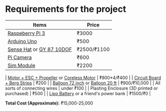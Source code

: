 # Requirements for the project #

| Items | Price |
|-------|-------|
| [Raspeberry Pi 3](https://robu.in/product/raspberry-pi-3-model-b-bcm2837b0-soc-iot-poe-enabled/?gclid=CjwKCAjw36DpBRAYEiwAmVVDMOuWZ6-ssD3YBMDI1a-USCQajwtor8YjqbyGRtnl57fMc_8FbC3PLhoC4MkQAvD_BwE) | ₹3000 |
| [Arduino Uno](https://www.amazon.in/Easy-Electronics-Arduino-Uno-R3/dp/B01GTUE820/ref=sr_1_2?adgrpid=69733280520&gclid=CjwKCAjw36DpBRAYEiwAmVVDMGnn30Q2dmex618-Rk4ARJlWEOKlD4V5LLRekVgTVcdh1uSrWUT9hRoC6q0QAvD_BwE&hvadid=333661310159&hvdev=c&hvlocphy=9061648&hvnetw=g&hvpos=1t1&hvqmt=b&hvrand=5868956997168100408&hvtargid=kwd-295740790969&hydadcr=26432_1776683&keywords=arduino+uno+r3+board&qid=1562953465&s=gateway&sr=8-2) | ₹500 |
| [Sense Hat](https://www.silverlineelectronics.in/raspberry-pi-sense-hat.html) or [GY 87 10DOF](https://robu.in/product/mpu6050hmc5883lbmp180-10dof-3-axis-gyro-3-axis-acceleration-3-axis-magnetic-field-air-pres/) | ₹2500/₹1100 |
| [Pi Camera](https://robu.in/product/raspberry-pi-camera-module/?gclid=CjwKCAjw36DpBRAYEiwAmVVDMDqwkuQST4XPh3VXQQxCTwCsNpwzGjy1Rjd5tPc4nn9GvlznE1waXhoCpVIQAvD_BwE) | ₹600 |
| [Sim Module](https://robu.in/product/sim808-gsm-gprs-gps-bluetooth-compatible-development-board-with-gps-antenna/?gclid=CjwKCAjw4NrpBRBsEiwAUcLcDINSj1tMgW24tfW4W-0Ej-Pz4Ei0tSJv5ImrR2sSe6-sLbri5NzVPxoCDn0QAvD_BwE) | ₹2200 |

| [Motor + ESC + Propeller](https://www.amazon.in/gp/product/B01BJWLI6C/ref=as_li_qf_asin_il_tl?ie=UTF8&tag=gadgetetc-21&creative=24630&linkCode=as2&creativeASIN=B01BJWLI6C&linkId=6f655868cbb78f2ee86ed1d887259269) or [Coreless Motor](https://www.amazon.in/JJ-Coreless-Propeller-High-Speed-AK0DRONEA/dp/B07F2HV34K/ref=pd_sbs_328_1/261-4095973-8891648?_encoding=UTF8&pd_rd_i=B07F2HV34K&pd_rd_r=c362d68a-a4d3-11e9-ae06-27a14a840234&pd_rd_w=b57tK&pd_rd_wg=x7RQu&pf_rd_p=87667aae-831c-4952-ab47-0ae2a4d747da&pf_rd_r=PV6T0QYW04BH0KRE0M59&psc=1&refRID=PV6T0QYW04BH0KRE0M59) | ₹800*4/₹400 |
| [Circuit Board + Berg Strips](https://www.amazon.in/gp/product/B01A716KFK/ref=as_li_qf_asin_il_tl?ie=UTF8&tag=gadgetetc-21&creative=24630&linkCode=as2&creativeASIN=B01A716KFK&linkId=b9f985bdeb1456aad231a513a9bd6539) | ₹200 |
| [Balloon 72 inch](https://www.amazon.in/HITSAN-INCORPORATION-Outdoor-Natural-Weather/dp/B07KPHLGK9/ref=pd_sbs_60_1/261-4095973-8891648?_encoding=UTF8&pd_rd_i=B07KPHLGK9&pd_rd_r=81c5928f-a4dc-11e9-a42d-fffc9d336fcc&pd_rd_w=MhybA&pd_rd_wg=ebOoc&pf_rd_p=87667aae-831c-4952-ab47-0ae2a4d747da&pf_rd_r=W0084RN165479EXJ4ZHF&psc=1&refRID=W0084RN165479EXJ4ZHF) or [Balloon 20 ft](https://www.amazon.in/dia-Professional-Weather-Balloon-600g/dp/B004RK2RAU/ref=sr_1_1?adgrpid=61794581507&gclid=CjwKCAjw36DpBRAYEiwAmVVDMBZW4J5Yspzd1wDwggcZWdNKaw2QkVRB8bS4DHjgowtEftEK41VU4BoCX0QQAvD_BwE&hvadid=294111070737&hvdev=c&hvlocphy=9061648&hvnetw=g&hvpos=1o1&hvqmt=e&hvrand=2116329872468368789&hvtargid=kwd-499987821512&hydadcr=26197_2039087&keywords=weather+balloon&qid=1562960229&s=gateway&sr=8-1) | ₹900/₹10,000 |
| All sorts of connecting wires | under ₹100 |
| Plasting Enclosure (3D printed or purchased) | ₹500 |
| [Lipo Battery](https://robu.in/product/orange-transmitter-tx-11-1v-2500mah-3s-3c-lipo-battery-pack-xt60-connector/?gclid=CjwKCAjw36DpBRAYEiwAmVVDMJ-FnrdqsrmJI2ctBousc72oITox_6iJVfZkvMwm04_czf4A3YTXzRoCgvcQAvD_BwE) or a friend's power bank | ₹1500/₹0 |

**Total Cost (Approximate):** ₹15,000-25,000
